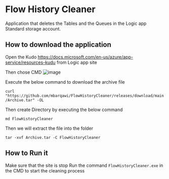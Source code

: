 # Flow History Cleaner

Application that deletes the Tables and the Queues in the Logic app Standard storage account.

## How to download  the application

Open the Kudo https://docs.microsoft.com/en-us/azure/app-service/resources-kudu from Logic app site 

Then chose CMD 
![image](https://user-images.githubusercontent.com/891607/180943465-1c8ae261-91ce-4b75-ac41-242d4284fcbf.png)


Execute the below command to download the archive file 

```curl "https://github.com/mbarqawi/FlowHistoryCleaner/releases/download/main/Archive.tar" -OL```

Then create Directory by executing the below command

```md FlowHistoryCleaner ```

Then we will extract the file into the folder 

```tar -xvf Archive.tar -C FlowHistoryCleaner```

## How to Run it 
Make sure that the site is stop
Run the command ```FlowHistoryCleaner.exe``` in the CMD to start the cleaning process 

